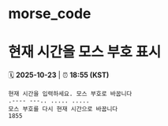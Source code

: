 # morse_code
# 현재 시간을 모스 부호 표시
<!-- MORSE_TIME_START -->
🗓️ **2025-10-23** | ⏰ **18:55 (KST)**

```
현재 시간을 입력하세요. 모스 부호로 바꿉니다
.---- ---.. ..... .....
모스 부호를 다시 현재 시간으로 바꿉니다
1855
```
<!-- MORSE_TIME_END -->
